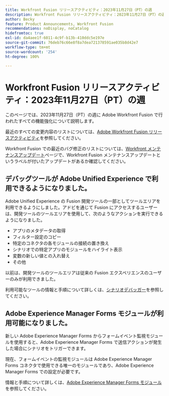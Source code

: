 ```yaml
---
title: Workfront Fusion リリースアクティビティ：2023年11月27日（PT）の週
description: Workfront Fusion リリースアクティビティ：2023年11月27日（PT）の週
author: Becky
feature: Product Announcements, Workfront Fusion
recommendations: noDisplay, noCatalog
hidefromtoc: true
exl-id: da4aee1f-6011-4c9f-b13b-410ddc5e197e
source-git-commit: 76deb76c66e8f8a7dea721378591ae035b8d42e7
workflow-type: tm+mt
source-wordcount: '254'
ht-degree: 100%

---
```


# Workfront Fusion リリースアクティビティ：2023年11月27日（PT）の週

このページでは、2023年11月27日（PT）の週に Adobe Workfront Fusion で行われたすべての機能強化について説明します。

最近のすべての変更内容のリストについては、[Adobe Workfront Fusion リリースアクティビティ](../../../product-announcements/product-releases/fusion-release-activity/fusion-release-activity.md)を参照してください。

Workfront Fusion での最近のバグ修正のリストについては、[Workfront メンテナンスアップデート](https://experienceleague.adobe.com/docs/workfront-known-issues/releases/current-updates.html?lang=ja)ページで、Workfront Fusion メンテナンスアップデートというラベルが付いたアップデートがあるか確認してください。

## デバッグツールが Adobe Unified Experience で利用できるようになりました。

Adobe Unified Experience の Fusion 開発ツールの一部としてツールエリアを利用できるようにしました。アドビを通じて Fusion にアクセスするユーザーは、開発ツールのツールエリアを使用して、次のようなアクションを実行できるようになりました。

* アプリのメタデータの取得
* フィルター設定のコピー
* 特定のコネクタの各モジュールの接続の置き換え
* シナリオでの特定アプリのモジュールをハイライト表示
* 変数の新しい値との入れ替え
* その他

以前は、開発ツールのツールエリアは従来の Fusion エクスペリエンスのユーザーのみが利用できました。

利用可能なツールの情報と手順について詳しくは、[シナリオデバッガー](/help/quicksilver/workfront-fusion/scenarios/debug-scenarios-with-dev-tool.md#tools)を参照してください。

## Adobe Experience Manager Forms モジュールが利用可能になりました。

新しい Adobe Experience Manager Forms からフォームイベント監視モジュールを使用すると、Adobe Experience Manager Forms で送信アクションが発生した場合にシナリオをトリガーできます。

現在、フォームイベントの監視モジュールは Adobe Experience Manager Forms コネクタで使用できる唯一のモジュールであり、Adobe Experience Manager Forms での設定が必要です。

情報と手順について詳しくは、[Adobe Experience Manager Forms モジュール](/help/quicksilver/workfront-fusion/apps-and-their-modules/aem-forms-modules.md)を参照してください。
